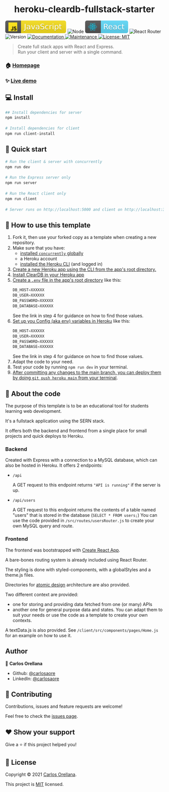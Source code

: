 <h1 align="center">heroku-cleardb-fullstack-starter</h1>
<p>
  <img alt="JavaScript" src="https://github.com/aleen42/badges/raw/master/src/javascript.svg" />
  <img alt="Node" src="https://badges.aleen42.com/src/node.svg"/>
  <img alt="React" src="https://github.com/aleen42/badges/raw/master/src/react.svg" />
  <img alt="React Router" src="https://github.com/aleen42/badges/raw/master/src/router.svg" />
  <br />
  <img alt="Version" src="https://img.shields.io/badge/version-1.0.0-blue.svg?cacheSeconds=2592000" />
  <a href="https://github.com/carlosaore/heroku-cleardb-fullstack-starter#readme" target="_blank">
    <img alt="Documentation" src="https://img.shields.io/badge/documentation-yes-brightgreen.svg" />
  </a>
  <a href="https://github.com/carlosaore/heroku-cleardb-fullstack-starter/graphs/commit-activity" target="_blank">
    <img alt="Maintenance" src="https://img.shields.io/badge/Maintained%3F-yes-green.svg" />
  </a>
  <a href="https://github.com/carlosaore/heroku-cleardb-fullstack-starter/blob/main/LICENSE" target="_blank">
    <img alt="License: MIT" src="https://img.shields.io/github/license/carlosaore/heroku-cleardb-fullstack-starter" />
  </a>
</p>

> Create full stack apps with React and Express.<br>Run your client and server with a single command.

### 🏠 [Homepage](https://github.com/carlosaore/heroku-cleardb-fullstack-starter#readme)

### ✨ [Live demo](https://frozen-brook-20118.herokuapp.com/)

## :computer: Install

```sh
## Install dependencies for server
npm install

# Install dependencies for client
npm run client-install
```

## :runner: Quick start

```sh
# Run the client & server with concurrently 
npm run dev

# Run the Express server only
npm run server

# Run the React client only
npm run client

# Server runs on http://localhost:5000 and client on http://localhost:3000
```

## :page_facing_up: How to use this template

1. Fork it, then use your forked copy as a template when creating a new repository.
2. Make sure that you have:
    - [installed `concurrently` globally](https://www.npmjs.com/package/concurrently)
    - a Heroku account
    - [installed the Heroku CLI](https://devcenter.heroku.com/articles/heroku-cli#download-and-install) (and logged in)
3. [Create a new Heroku app using the CLI from the app's root directory.](https://devcenter.heroku.com/articles/git#for-a-new-heroku-app)
4. [Install ClearDB in your Heroku app](https://devcenter.heroku.com/articles/cleardb)
5. [Create a `.env` file in the app's root directory](https://devcenter.heroku.com/articles/config-vars) like this:
    ```js
    DB_HOST=XXXXXX
    DB_USER=XXXXXX
    DB_PASSWORD=XXXXXX
    DB_DATABASE=XXXXXX
    ```
   See the link in step 4 for guidance on how to find those values.
6. [Set up you Config (aka env) variables in Heroku](https://devcenter.heroku.com/articles/config-vars) like this:
    ```js
    DB_HOST=XXXXXX
    DB_USER=XXXXXX
    DB_PASSWORD=XXXXXX
    DB_DATABASE=XXXXXX
   ```
   See the link in step 4 for guidance on how to find those values.
7. Adapt the code to your need.
8. Test your code by running `npm run dev` in your terminal.
9. [After committing any changes to the main branch, you can deploy them by doing `git push heroku main` from your terminal](https://devcenter.heroku.com/articles/git#deploying-code).

## :nut_and_bolt: About the code
The purpose of this template is to be an educational tool for students learning web development.

It's a fullstack application using the SERN stack.

It offers both the backend and frontend from a single place for small projects and quick deploys to Heroku.

### Backend

Created with Express with a connection to a MySQL database, which can also be hosted in Heroku.
It offers 2 endpoints:
- `/api`

  A GET request to this endpoint returns `"API is running"` if the server is up.
- `/api/users`

  A GET request to this endpoint returns the contents of a table named "users" that is stored in the database (`SELECT * FROM users;`)
  You can use the code provided in `/src/routes/usersRouter.js` to create your own MySQL query and route.

### Frontend

The frontend was bootstrapped with [Create React App](https://github.com/facebook/create-react-app).

A bare-bones routing system is already included using React Router.

The styling is done with styled-components, with a globalStyles and a theme.js files.

Directories for [atomic design](https://bradfrost.com/blog/post/atomic-web-design/) architecture are also provided.

Two different context are provided:
- one for storing and providing data fetched from one (or many) APIs
- another one for general purpose data and states.
You can adapt them to suit your needs or use the code as a template to create your own contexts.

A textData.js is also provided. See `/client/src/components/pages/Home.js` for an example on how to use it.

## Author

👤 **Carlos Orellana**

* Github: [@carlosaore](https://github.com/carlosaore)
* LinkedIn: [@carlosaore](https://linkedin.com/in/carlosaore)

## 🤝 Contributing

Contributions, issues and feature requests are welcome!

Feel free to check the [issues page](https://github.com/carlosaore/heroku-cleardb-fullstack-starter/issues).

## :heart: Show your support

Give a ⭐️ if this project helped you!

## 📝 License

Copyright © 2021 [Carlos Orellana](https://github.com/carlosaore).

This project is [MIT](https://github.com/carlosaore/heroku-cleardb-fullstack-starter/blob/main/LICENSE) licensed.
